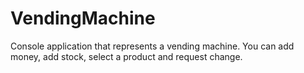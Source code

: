 # VendingMachine
Console application that represents a vending machine. You can add money, add stock, select a product and request change. 
